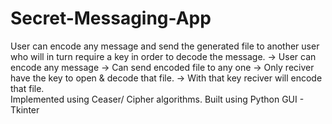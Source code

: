 # Secret-Messaging-App
User can encode any message and send the generated file to another user who will in turn require a key in order to decode the message.
-> User can encode any message 
-> Can send encoded file to any one 
-> Only reciver have the key to open &amp; decode that file. 
-> With that key reciver will encode that file.  
Implemented using Ceaser/ Cipher algorithms. 
Built using Python GUI - Tkinter
